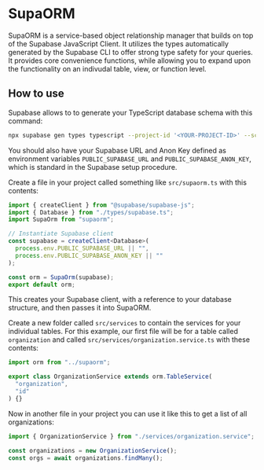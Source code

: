 # SupaORM

SupaORM is a service-based object relationship manager that builds on top of the Supabase JavaScript Client.
It utilizes the types automatically generated by the Supabase CLI to offer strong type safety for your queries.
It provides core convenience functions, while allowing you to expand upon the functionality on an indivudal
table, view, or function level.

## How to use

Supabase allows to to generate your TypeScript database schema with this command:

```bash
npx supabase gen types typescript --project-id '<YOUR-PROJECT-ID>' --schema public > src/types/supabase.ts
```

You should also have your Supabase URL and Anon Key defined as environment variables `PUBLIC_SUPABASE_URL` and `PUBLIC_SUPABASE_ANON_KEY`, which is standard in the Supabase setup procedure.

Create a file in your project called something like `src/supaorm.ts` with this contents:

```typescript
import { createClient } from "@supabase/supabase-js";
import { Database } from "./types/supabase.ts";
import SupaOrm from "supaorm";

// Instantiate Supabase client
const supabase = createClient<Database>(
  process.env.PUBLIC_SUPABASE_URL || "",
  process.env.PUBLIC_SUPABASE_ANON_KEY || ""
);

const orm = SupaOrm(supabase);
export default orm;
```

This creates your Supabase client, with a reference to your database structure, and then passes it into SupaORM.

Create a new folder called `src/services` to contain the services for your individual tables. For this example, our first file will be for a table called `organization` and called `src/services/organization.service.ts` with these contents:

```typescript
import orm from "../supaorm";

export class OrganizationService extends orm.TableService(
  "organization",
  "id"
) {}
```

Now in another file in your project you can use it like this to get a list of all organizations:

```typescript
import { OrganizationService } from "./services/organization.service";

const organizations = new OrganizationService();
const orgs = await organizations.findMany();
```
